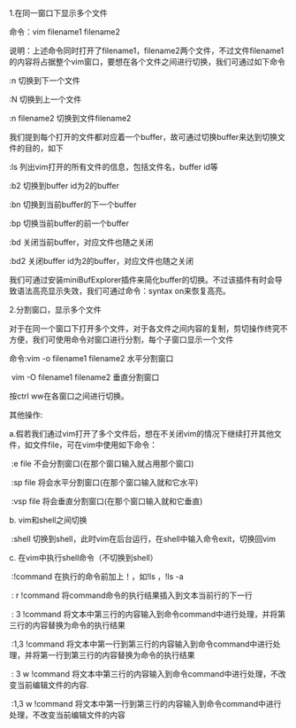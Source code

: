 1.在同一窗口下显示多个文件

命令：vim filename1 filename2

说明：上述命令同时打开了filename1，filename2两个文件，不过文件filename1的内容将占据整个vim窗口，要想在各个文件之间进行切换，我们可通过如下命令

:n    切换到下一个文件

:N   切换到上一个文件

:n filename2   切换到文件filename2

我们提到每个打开的文件都对应着一个buffer，故可通过切换buffer来达到切换文件的目的，如下

:ls  列出vim打开的所有文件的信息，包括文件名，buffer id等

:b2  切换到buffer id为2的buffer

:bn   切换到当前buffer的下一个buffer

:bp   切换当前buffer的前一个buffer

:bd 关闭当前buffer，对应文件也随之关闭

:bd2 关闭buffer id为2的buffer，对应文件也随之关闭

我们可通过安装miniBufExplorer插件来简化buffer的切换。不过该插件有时会导致语法高亮显示失效，我们可通过命令：syntax on来恢复高亮。

2.分割窗口，显示多个文件

对于在同一个窗口下打开多个文件，对于各文件之间内容的复制，剪切操作终究不方便，我们可使用命令对窗口进行分割，每个子窗口显示一个文件

命令:vim  -o filename1 filename2  水平分割窗口

​		vim  -O  filename1 filename2 垂直分割窗口

按ctrl ww在各窗口之间进行切换。



其他操作:

a.假若我们通过vim打开了多个文件后，想在不关闭vim的情况下继续打开其他文件，如文件file，可在vim中使用如下命令：

​      :e  file   不会分割窗口(在那个窗口输入就占用那个窗口)

​      :sp  file  将会水平分割窗口(在那个窗口输入就和它水平)

​      :vsp  file  将会垂直分割窗口(在那个窗口输入就和它垂直)

 

 b. vim和shell之间切换

​       :shell   切换到shell，此时vim在后台运行，在shell中输入命令exit，切换回vim

 

c.  在vim中执行shell命令（不切换到shell）

​      :!command        在执行的命令前加上！，如!ls ，!ls -a

​      :  r  !command       将command命令的执行结果插入到文本当前行的下一行

​      :  3  !command      将文本中第三行的内容输入到命令command中进行处理，并将第三行的内容替换为命令的执行结果

​      :1,3   !command    将文本中第一行到第三行的内容输入到命令command中进行处理，并将第一行到第三行的内容替换为命令的执行结果

​      :  3  w !command      将文本中第三行的内容输入到命令command中进行处理，不改变当前编辑文件的内容.

​      :1,3  w  !command    将文本中第一行到第三行的内容输入到命令command中进行处理，不改变当前编辑文件的内容